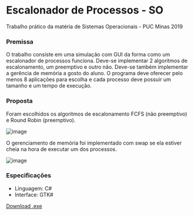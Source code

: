 # Escalonador de Processos - SO
Trabalho prático da matéria de Sistemas Operacionais - PUC Minas 2019

### Premissa
O trabalho consiste em uma simulação com GUI da forma como um escalonador de processos funciona. Deve-se implementar 2 algoritmos de escalonamento, um preemptivo e outro não. Deve-se também implementar a gerência de memória a gosto do aluno. O programa deve oferecer pelo menos 8 aplicações para escolha e cada processo deve possuir um tamanho e um tempo de execução.

### Proposta
Foram escolhidos os algoritmos de escalonamento FCFS (não preemptivo) e Round Robin (preemptivo). 

![image](https://user-images.githubusercontent.com/34424312/57983335-e6bcf580-7a26-11e9-995d-6507e09e8f86.png)

O gerenciamento de memória foi implementado com swap se ela estiver cheia na hora de executar um dos processos.

![image](https://user-images.githubusercontent.com/34424312/57983345-0fdd8600-7a27-11e9-87f5-8b1532d084b5.png)

### Especificações
- Linguagem: C#
- Interface: GTK#

[Download .exe](https://drive.google.com/file/d/10U59FBbDmKWDlMLwXK-BbYZXGvCwW3xe/view?usp=sharing)
